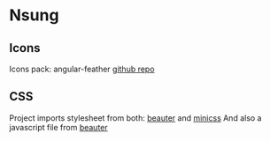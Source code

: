 # Nsung


## Icons
Icons pack: angular-feather [github repo](https://github.com/michaelbazos/angular-feather)

## CSS

Project imports stylesheet from both: [beauter](http://beauter.outboxcraft.com/docs/) and [minicss](https://minicss.org/docs)
And also a javascript file from [beauter](http://beauter.outboxcraft.com/docs/)